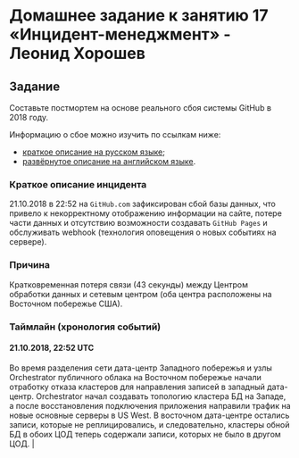 # Домашнее задание к занятию 17 «Инцидент-менеджмент» - Леонид Хорошев

## Задание

Составьте постмортем на основе реального сбоя системы GitHub в 2018 году.

Информацию о сбое можно изучить по ссылкам ниже:

* [краткое описание на русском языке](https://habr.com/ru/post/427301/);
* [развёрнутое описание на английском языке](https://github.blog/2018-10-30-oct21-post-incident-analysis/).



### Краткое описание инцидента
 
21.10.2018 в 22:52 на `GitHub.com` зафиксирован сбой базы данных, что привело к некорректному отображению информации на сайте, потере части данных и отсутствию возможности создавать `GitHub Pages` и обслуживать webhook (технология оповещения о новых событиях на сервере).

### Причина

Кратковременная потеря связи (43 секунды) между Центром обработки данных и сетевым центром (оба центра расположены на Восточном побережье США).

### Таймлайн (хронология событий)

#### 21.10.2018, 22:52 UTC 

Во время разделения сети  дата-центр Западного побережья и узлы Orchestrator публичного облака на Восточном побережье начали отработку отказа кластеров для направления записей в западный дата-центр. Orchestrator начал создавать топологию кластера БД на Западе, а после восстановления подключения приложения направили трафик на новые основные серверы в US West. В восточном дата-центре остались записи, которые не реплицировались, и следовательно, кластеры обной БД в обоих ЦОД теперь содержали записи, которых не было в другом ЦОД. |



